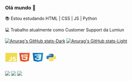 ### Olá mundo 👋

<p>📚 Estou estudando HTML | CSS | JS | Python</p>
<p>💻 Trabalho atualmente como Customer Support da Lumiun</p>


[![Anurag's GitHub stats-Dark](https://github-readme-stats.vercel.app/api?username=guiiBecker&show_icons=true&theme=tokyonight#gh-dark-mode-only)](https://github.com/anuraghazra/github-readme-stats#gh-dark-mode-only)
[![Anurag's GitHub stats-Light](https://github-readme-stats.vercel.app/api?username=guiiBecker&show_icons=true&theme=default#gh-light-mode-only)](https://github.com/anuraghazra/github-readme-stats#gh-light-mode-only)


<div style="display: inline_block"><br>
  <img align="center" alt="gui-JS" height="30" width="40" src="https://raw.githubusercontent.com/devicons/devicon/master/icons/javascript/javascript-plain.svg">
 <!--- <img align="center" alt="gui-React" height="30" width="40" src="https://raw.githubusercontent.com/devicons/devicon/master/icons/react/react-original.svg">--->
  <img align="center" alt="gui-HTML" height="30" width="40" src="https://raw.githubusercontent.com/devicons/devicon/master/icons/html5/html5-original.svg">
  <img align="center" alt="gui-CSS" height="30" width="40" src="https://raw.githubusercontent.com/devicons/devicon/master/icons/css3/css3-original.svg">
  <img align="center" alt="gui-Python" height="30" width="40" src="https://raw.githubusercontent.com/devicons/devicon/master/icons/python/python-original.svg">
</div>

##
<div>
 <a href="www.linkedin.com/in/guilherme-gottschefski-becker-841b44236" target="_blank"><img src="https://img.shields.io/badge/LinkedIn-0077B5?style=for-the-badge&logo=linkedin&logoColor=white" target=_blank"></a>
 <a href="#" target"blank"><img src="https://img.shields.io/badge/Instagram-E4405F?style=for-the-badge&logo=instagram&logoColor=white" targer="blank"></a>
 <a href="mailto:guilhermegbecker@gmail.com"><img src="https://img.shields.io/badge/Gmail-D14836?style=for-the-badge&logo=gmail&logoColor=white" target="blank"></a>
  
</div>
